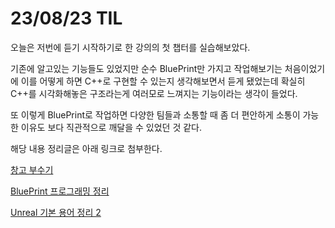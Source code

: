 # 23/08/23 TIL

오늘은 저번에 듣기 시작하기로 한 강의의 첫 챕터를 실습해보았다.

기존에 알고있는 기능들도 있었지만 순수 BluePrint만 가지고 작업해보기는 처음이었기에 이를 어떻게 하면 C++로 구현할 수 있는지 생각해보면서 듣게 됐었는데 확실히 C++를 시각화해놓은 구조라는게 여러모로 느껴지는 기능이라는 생각이 들었다.

또 이렇게 BluePrint로 작업하면 다양한 팀들과 소통할 때 좀 더 편안하게 소통이 가능한 이유도 보다 직관적으로 깨달을 수 있었던 것 같다.

해당 내용 정리글은 아래 링크로 첨부한다.

[창고 부수기](/Unreal%20Engine/실습/창고%20부수기.md)

[BluePrint 프로그래밍 정리](/Unreal%20Engine/이론%20및%20정리/BluePrint%20프로그래밍%20정리.md)

[Unreal 기본 용어 정리 2](/Unreal%20Engine/이론%20및%20정리/Unreal%20기본%20용어%20정리2.md)
